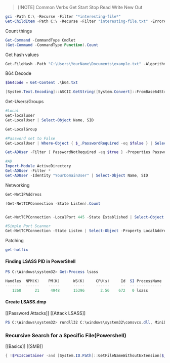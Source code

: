 
> [!NOTE] Common Verbs
>  Get
>  Start
>  Stop
>  Read
>  Write
>  New
>  Out



```powershell
gci -Path C:\ -Recurse -Filter "*interesting-file*"
Get-ChildItem -Path C:\ -Recurse -Filter "interesting-file.txt" -ErrorAction SilentlyContinue
```
Count things
```powershell
Get-Command -CommandType Cmdlet
(Get-Command -CommandType Function).Count
```

Get hash values
```powershell
Get-FileHash -Path "C:\Users\YourName\Documents\example.txt" -Algorithm MD5
```

B64 Decode
```powershell
$b64code = Get-Content .\b64.txt

[System.Text.Encoding]::ASCII.GetString([System.Convert]::FromBase64String($b64code))
```


Get-Users/Groups
```powershell
#Local
Get-localuser
Get-LocalUser | Select-Object Name, SID

Get-LocalGroup

#Password set to False
Get-LocalUser | Where-Object { $_.PasswordRequired -eq $false } | Select-Object Name, PasswordRequired

Get-ADUser -Filter { PasswordNotRequired -eq $true } -Properties PasswordNotRequired | Select-Object Name, PasswordNotRequired

#AD
Import-Module ActiveDirectory
Get-ADUser -Filter *
Get-ADUser -Identity "YourDomainUser" | Select-Object Name, SID

```

Networking
```powershell
Get-NetIPAddress

(Get-NetTCPConnection -State Listen).Count


Get-NetTCPConnection -LocalPort 445 -State Established | Select-Object -Property RemoteAddress

#Simple Port Scanner
Get-NetTCPConnection -State Listen | Select-Object -Property LocalAddress, LocalPort, State

```

Patching
```powershell
get-hotfix
```


#### Finding LSASS PID in PowerShell
```powershell
PS C:\Windows\system32> Get-Process lsass

Handles  NPM(K)    PM(K)      WS(K)     CPU(s)     Id  SI ProcessName
-------  ------    -----      -----     ------     --  -- -----------
   1260      21     4948      15396       2.56    672   0 lsass
```

#### Create LSASS.dmp 
[[Password Attacks]] [[Attack LSASS]]
```powershell
PS C:\Windows\system32> rundll32 C:\windows\system32\comsvcs.dll, MiniDump 672 C:\lsass.dmp full
```

### Recursive Search for a Specific File(Powershell)
[[Basics]] [[SMB]] 
```powershell
{ !$PsIsContainer -and [System.IO.Path]::GetFileNameWithoutExtension($_.Name) -eq "secret" }
```